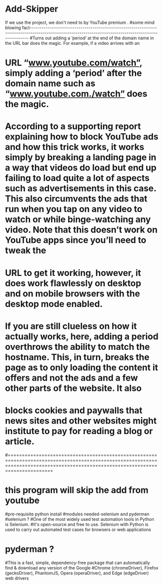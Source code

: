 # Add-Skipper
If we use the project, we don't need to by YouTube premium .
#some mind blowing fact-----------------------------------------------------------------------------------------------------------------------------------------------------------
#Turns out adding a ‘period’ at the end of the domain name in the URL bar does the magic. For example, if a video arrives with an
# URL “www.youtube.com/watch”, simply adding a ‘period’ after the domain name such as “www.youtube.com./watch” does the magic.
# According to a supporting report explaining how to block YouTube ads and how this trick works, it works simply by breaking a landing page in a way that videos do load but end up failing to load quite a lot of aspects such as advertisements in this case. This also circumvents the ads that run when you tap on any video to watch or while binge-watching any video. Note that this doesn’t work on YouTube apps since you’ll need to tweak the
# URL to get it working, however, it does work flawlessly on desktop and on mobile browsers with the desktop mode enabled.
# If you are still clueless on how it actually works, here, adding a period overthrows the ability to match the hostname. This, in turn, breaks the page as to only loading the content it offers and not the ads and a few other parts of the website. It also
# blocks cookies and paywalls that news sites and other websites might institute to pay for reading a blog or article.
#==================================================================================================================================================================================
# this program will skip the add from youtube
#pre-requisite python install
#modules needed-selenium and pyderman
#selenium ?
#One of the most widely used test automation tools in Python is Selenium. 
#It's open-source and free to use. Selenium with Python is used to carry out automated test cases for browsers or web applications
# pyderman ?
#This is a fast, simple, dependency-free package that can automatically find & download any version of the Google 
#Chrome (chromeDriver), Firefox (geckoDriver), PhantomJS, Opera (operaDriver), and Edge (edgeDriver) web drivers
